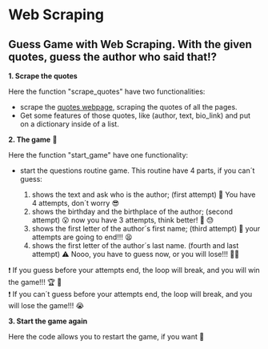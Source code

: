 # Web Scraping 
## Guess Game with Web Scraping. With the given quotes, guess the author who said that:interrobang:

**1. Scrape the quotes**

  Here the function "scrape_quotes" have two functionalities:
  
   * scrape the [quotes webpage](http://quotes.toscrape.com/scroll), scraping the quotes of all the pages.
   * Get some features of those quotes, like (author, text, bio_link) and put on a dictionary inside of a list.
   
**2. The game** :brain:

  Here the function "start_game" have one functionality:
  
   * start the questions routine game. This routine have 4 parts, if you can´t guess:
   
      1. shows the text and ask who is the author; (first attempt) :thought_balloon: You have 4 attempts, don´t worry :sunglasses: 
      2. shows the birthday and the birthplace of the author; (second attempt) :open_mouth: now you have 3 attempts, think better!  :anger: :sweat:
      3. shows the first letter of the author´s first name; (third attempt) :stop_sign: your attempts are going to end!!! :tired_face:
      4. shows the first letter of the author´s last name. (fourth and last attempt) :warning: Nooo, you have to guess now, or you will lose!!! :man_judge: 
     
  :heavy_exclamation_mark: If you guess before your attempts end, the loop will break, and you will win the game!!! :trophy: :smiling_face_with_three_hearts: \
  :heavy_exclamation_mark: If you can´t guess before your attempts end, the loop will break, and you will lose the game!!! :sob:
  
  
**3. Start the game again**

  Here the code allows you to restart the game, if you want :muscle:


      
   
    
